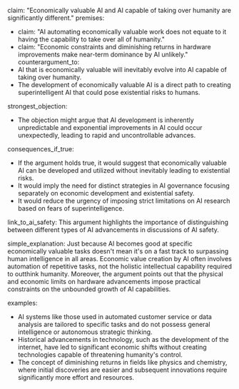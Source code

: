 claim: "Economically valuable AI and AI capable of taking over humanity are significantly different."
premises:
  - claim: "AI automating economically valuable work does not equate to it having the capability to take over all of humanity."
  - claim: "Economic constraints and diminishing returns in hardware improvements make near-term dominance by AI unlikely."
counterargument_to:
  - AI that is economically valuable will inevitably evolve into AI capable of taking over humanity.
  - The development of economically valuable AI is a direct path to creating superintelligent AI that could pose existential risks to humans.

strongest_objection:
  - The objection might argue that AI development is inherently unpredictable and exponential improvements in AI could occur unexpectedly, leading to rapid and uncontrollable advances.

consequences_if_true:
  - If the argument holds true, it would suggest that economically valuable AI can be developed and utilized without inevitably leading to existential risks.
  - It would imply the need for distinct strategies in AI governance focusing separately on economic development and existential safety.
  - It would reduce the urgency of imposing strict limitations on AI research based on fears of superintelligence.

link_to_ai_safety:
  This argument highlights the importance of distinguishing between different types of AI advancements in discussions of AI safety.

simple_explanation:
  Just because AI becomes good at specific economically valuable tasks doesn't mean it's on a fast track to surpassing human intelligence in all areas. Economic value creation by AI often involves automation of repetitive tasks, not the holistic intellectual capability required to outthink humanity. Moreover, the argument points out that the physical and economic limits on hardware advancements impose practical constraints on the unbounded growth of AI capabilities.

examples:
  - AI systems like those used in automated customer service or data analysis are tailored to specific tasks and do not possess general intelligence or autonomous strategic thinking.
  - Historical advancements in technology, such as the development of the internet, have led to significant economic shifts without creating technologies capable of threatening humanity's control.
  - The concept of diminishing returns in fields like physics and chemistry, where initial discoveries are easier and subsequent innovations require significantly more effort and resources.